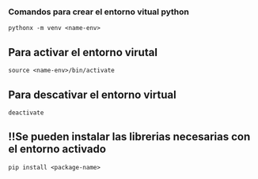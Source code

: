 ### Comandos para crear el entorno vitual python
    pythonx -m venv <name-env>
## Para activar el entorno virutal
    source <name-env>/bin/activate
## Para descativar el entorno virtual
    deactivate
## !!Se pueden instalar las librerias necesarias con el entorno activado
    pip install <package-name>